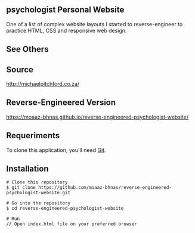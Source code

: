 ## psychologist Personal Website
One of a list of complex website layouts I started to reverse-engineer to practice HTML, CSS and responsive web design.

## See Others

## Source
http://michaelpitchford.co.za/

## Reverse-Engineered Version
https://moaaz-bhnas.github.io/reverse-engineered-psychologist-website/

## Requeriments
To clone this application, you'll need [Git](https://git-scm.com/).

## Installation
```
# Clone this repository
$ git clone https://github.com/moaaz-bhnas/reverse-engineered-psychologist-website.git

# Go into the repository
$ cd reverse-engineered-psychologist-website

# Run
// Open index.html file on your preferred browser
```
